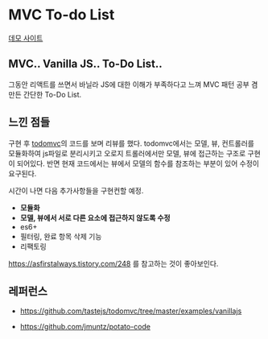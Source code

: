 # MVC To-do List

[데모 사이트](https://woojeongmin.com/vanilla-js-mvc-todolist/)

## MVC.. Vanilla JS.. To-Do List..

그동안 리액트를 쓰면서 바닐라 JS에 대한 이해가 부족하다고 느껴 MVC 패턴 공부 겸 만든 간단한 To-Do List.

## 느낀 점들 

구현 후 [todomvc](https://todomvc.com/)의 코드를 보며 리뷰를 했다. todomvc에서는 모델, 뷰, 컨트롤러를 모듈화하여 js파일로 분리시키고 오로지 트롤러에서만 모델, 뷰에 접근하는 구조로 구현이 되어있다. 반면 현재 코드에서는 뷰에서 모델의 함수를 참조하는 부분이 있어 수정이 요구된다.

시간이 나면 다음 추가사항들을 구현컨할 예정.

- **모듈화**
- **모델, 뷰에서 서로 다른 요소에 접근하지 않도록 수정**
- es6+
- 필터링, 완료 항목 삭제 기능
- 리팩토링

https://asfirstalways.tistory.com/248 를 참고하는 것이 좋아보인다.

## 레퍼런스

- https://github.com/tastejs/todomvc/tree/master/examples/vanillajs

- https://github.com/jmuntz/potato-code